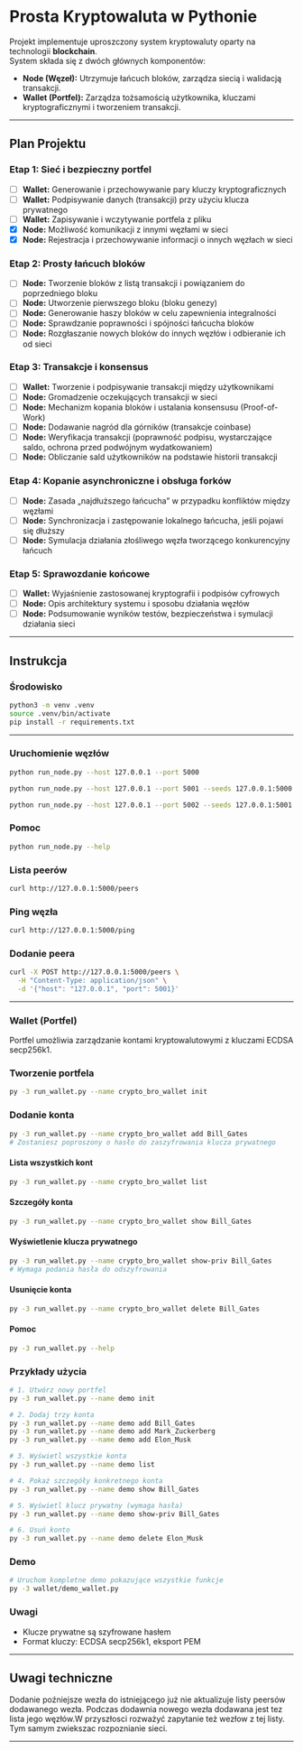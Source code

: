 # Prosta Kryptowaluta w Pythonie

Projekt implementuje uproszczony system kryptowaluty oparty na technologii **blockchain**.  
System składa się z dwóch głównych komponentów:

- **Node (Węzeł):** Utrzymuje łańcuch bloków, zarządza siecią i walidacją transakcji.
- **Wallet (Portfel):** Zarządza tożsamością użytkownika, kluczami kryptograficznymi i tworzeniem transakcji.

---

## Plan Projektu

### **Etap 1: Sieć i bezpieczny portfel**

- [ ] **Wallet:** Generowanie i przechowywanie pary kluczy kryptograficznych
- [ ] **Wallet:** Podpisywanie danych (transakcji) przy użyciu klucza prywatnego
- [ ] **Wallet:** Zapisywanie i wczytywanie portfela z pliku
- [x] **Node:** Możliwość komunikacji z innymi węzłami w sieci
- [x] **Node:** Rejestracja i przechowywanie informacji o innych węzłach w sieci

### **Etap 2: Prosty łańcuch bloków**

- [ ] **Node:** Tworzenie bloków z listą transakcji i powiązaniem do poprzedniego bloku
- [ ] **Node:** Utworzenie pierwszego bloku (bloku genezy)
- [ ] **Node:** Generowanie haszy bloków w celu zapewnienia integralności
- [ ] **Node:** Sprawdzanie poprawności i spójności łańcucha bloków
- [ ] **Node:** Rozgłaszanie nowych bloków do innych węzłów i odbieranie ich od sieci

### **Etap 3: Transakcje i konsensus**

- [ ] **Wallet:** Tworzenie i podpisywanie transakcji między użytkownikami
- [ ] **Node:** Gromadzenie oczekujących transakcji w sieci
- [ ] **Node:** Mechanizm kopania bloków i ustalania konsensusu (Proof-of-Work)
- [ ] **Node:** Dodawanie nagród dla górników (transakcje coinbase)
- [ ] **Node:** Weryfikacja transakcji (poprawność podpisu, wystarczające saldo, ochrona przed podwójnym wydatkowaniem)
- [ ] **Node:** Obliczanie sald użytkowników na podstawie historii transakcji

### **Etap 4: Kopanie asynchroniczne i obsługa forków**

- [ ] **Node:** Zasada „najdłuższego łańcucha” w przypadku konfliktów między węzłami
- [ ] **Node:** Synchronizacja i zastępowanie lokalnego łańcucha, jeśli pojawi się dłuższy
- [ ] **Node:** Symulacja działania złośliwego węzła tworzącego konkurencyjny łańcuch

### **Etap 5: Sprawozdanie końcowe**

- [ ] **Wallet:** Wyjaśnienie zastosowanej kryptografii i podpisów cyfrowych
- [ ] **Node:** Opis architektury systemu i sposobu działania węzłów
- [ ] **Node:** Podsumowanie wyników testów, bezpieczeństwa i symulacji działania sieci

---

## Instrukcja

### Środowisko

```bash
python3 -m venv .venv
source .venv/bin/activate
pip install -r requirements.txt
```
---
### Uruchomienie węzłów

```bash
python run_node.py --host 127.0.0.1 --port 5000

python run_node.py --host 127.0.0.1 --port 5001 --seeds 127.0.0.1:5000

python run_node.py --host 127.0.0.1 --port 5002 --seeds 127.0.0.1:5001
```

### Pomoc

```bash
python run_node.py --help
```

### Lista peerów

```bash
curl http://127.0.0.1:5000/peers
```

### Ping węzła

```bash
curl http://127.0.0.1:5000/ping
```

### Dodanie peera

```bash
curl -X POST http://127.0.0.1:5000/peers \
  -H "Content-Type: application/json" \
  -d '{"host": "127.0.0.1", "port": 5001}'
```

---

### Wallet (Portfel)

Portfel umożliwia zarządzanie kontami kryptowalutowymi z kluczami ECDSA secp256k1.

### Tworzenie portfela
```bash
py -3 run_wallet.py --name crypto_bro_wallet init
```

### Dodanie konta
```bash
py -3 run_wallet.py --name crypto_bro_wallet add Bill_Gates
# Zostaniesz poproszony o hasło do zaszyfrowania klucza prywatnego
```

#### Lista wszystkich kont
```bash
py -3 run_wallet.py --name crypto_bro_wallet list
```

#### Szczegóły konta
```bash
py -3 run_wallet.py --name crypto_bro_wallet show Bill_Gates
```

#### Wyświetlenie klucza prywatnego
```bash
py -3 run_wallet.py --name crypto_bro_wallet show-priv Bill_Gates
# Wymaga podania hasła do odszyfrowania
```

#### Usunięcie konta
```bash
py -3 run_wallet.py --name crypto_bro_wallet delete Bill_Gates
```

#### Pomoc
```bash
py -3 run_wallet.py --help
```

### Przykłady użycia

```bash
# 1. Utwórz nowy portfel
py -3 run_wallet.py --name demo init

# 2. Dodaj trzy konta
py -3 run_wallet.py --name demo add Bill_Gates
py -3 run_wallet.py --name demo add Mark_Zuckerberg
py -3 run_wallet.py --name demo add Elon_Musk

# 3. Wyświetl wszystkie konta
py -3 run_wallet.py --name demo list

# 4. Pokaż szczegóły konkretnego konta
py -3 run_wallet.py --name demo show Bill_Gates

# 5. Wyświetl klucz prywatny (wymaga hasła)
py -3 run_wallet.py --name demo show-priv Bill_Gates

# 6. Usuń konto
py -3 run_wallet.py --name demo delete Elon_Musk
```

### Demo
```bash
# Uruchom kompletne demo pokazujące wszystkie funkcje
py -3 wallet/demo_wallet.py
```

### Uwagi
- Klucze prywatne są szyfrowane hasłem
- Format kluczy: ECDSA secp256k1, eksport PEM

---

## Uwagi techniczne
Dodanie poźniejsze wezła do istniejącego już nie aktualizuje listy peersów dodawanego wezła.
Podczas dodawnia nowego wezła dodawana jest tez lista jego węzłów.W przyszłosci rozważyć zapytanie też wezłow z tej listy. Tym samym zwiekszac rozpoznianie sieci. 
 
---